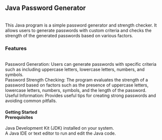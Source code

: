 
<h2>Java Password Generator</h2><br>
This Java program is a simple password generator and strength checker. It allows users to generate passwords with custom criteria and checks the strength of the generated passwords based on various factors.

<h3>Features</h3><br>
Password Generation: Users can generate passwords with specific criteria such as including uppercase letters, lowercase letters, numbers, and symbols.<br>
Password Strength Checking: The program evaluates the strength of a password based on factors such as the presence of uppercase letters, lowercase letters, numbers, symbols, and the length of the password.<br>
Useful Information: Provides useful tips for creating strong passwords and avoiding common pitfalls.<br>
<h4>Getting Started<br>
Prerequisites<br></h4>
Java Development Kit (JDK) installed on your system.<br>
A Java IDE or text editor to run and edit the Java code.<br>
